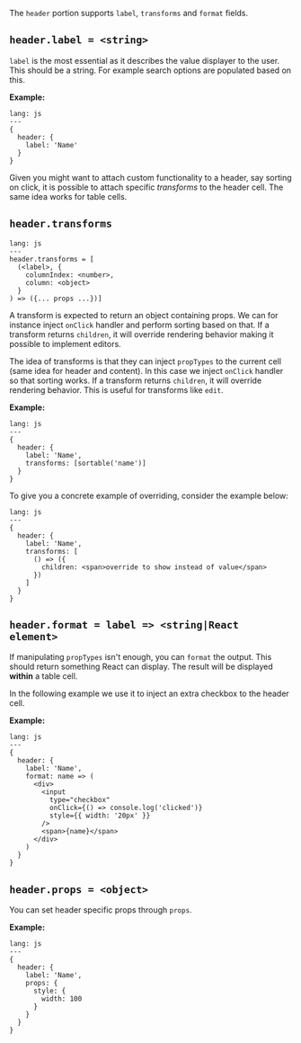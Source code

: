 The `header` portion supports `label`, `transforms` and `format` fields.

## **`header.label = <string>`**

`label` is the most essential as it describes the value displayer to the user. This should be a string. For example search options are populated based on this.

**Example:**

```code
lang: js
---
{
  header: {
    label: 'Name'
  }
}
```

Given you might want to attach custom functionality to a header, say sorting on click, it is possible to attach specific *transforms* to the header cell. The same idea works for table cells.

## **`header.transforms`**

```code
lang: js
---
header.transforms = [
  (<label>, {
    columnIndex: <number>,
    column: <object>
  }
) => ({... props ...})]
```

A transform is expected to return an object containing props. We can for instance inject `onClick` handler and perform sorting based on that. If a transform returns `children`, it will override rendering behavior making it possible to implement editors.

The idea of transforms is that they can inject `propTypes` to the current cell (same idea for header and content). In this case we inject `onClick` handler so that sorting works. If a transform returns `children`, it will override rendering behavior. This is useful for transforms like `edit`.

**Example:**

```code
lang: js
---
{
  header: {
    label: 'Name',
    transforms: [sortable('name')]
  }
}
```

To give you a concrete example of overriding, consider the example below:

```code
lang: js
---
{
  header: {
    label: 'Name',
    transforms: [
      () => ({
        children: <span>override to show instead of value</span>
      })
    ]
  }
}
```

## **`header.format = label => <string|React element>`**

If manipulating `propTypes` isn't enough, you can `format` the output. This should return something React can display. The result will be displayed **within** a table cell.

In the following example we use it to inject an extra checkbox to the header cell.

**Example:**

```code
lang: js
---
{
  header: {
    label: 'Name',
    format: name => (
      <div>
        <input
          type="checkbox"
          onClick={() => console.log('clicked')}
          style={{ width: '20px' }}
        />
        <span>{name}</span>
      </div>
    )
  }
}
```

## **`header.props = <object>`**

You can set header specific props through `props`.

**Example:**

```code
lang: js
---
{
  header: {
    label: 'Name',
    props: {
      style: {
        width: 100
      }
    }
  }
}
```
